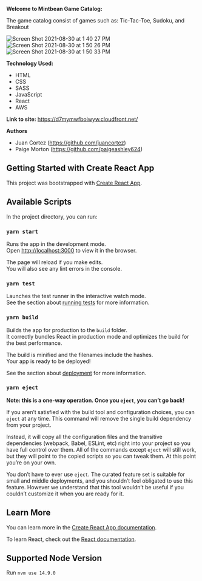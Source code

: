 **Welcome to Mintbean Game Catalog:**

The game catalog consist of games such as: Tic-Tac-Toe, Sudoku, and Breakout

![Screen Shot 2021-08-30 at 1 40 27 PM](https://user-images.githubusercontent.com/77357196/131381913-875bc625-2334-4f65-821c-b2ffaa12235e.png)
![Screen Shot 2021-08-30 at 1 50 26 PM](https://user-images.githubusercontent.com/77357196/131382553-1a91d678-272f-4ceb-b5a2-63b8bbf4a56f.png)
![Screen Shot 2021-08-30 at 1 50 33 PM](https://user-images.githubusercontent.com/77357196/131382556-3ed8c2dd-51c5-4374-87b9-6c4c99b393ae.png)

**Technology Used:**

- HTML
- CSS
- SASS
- JavaScript 
- React
- AWS

**Link to site:**
https://d7mymwfboiwyw.cloudfront.net/

**Authors** 
- Juan Cortez (https://github.com/juancortez)
- Paige Morton (https://github.com/paigeashley624)

## Getting Started with Create React App

This project was bootstrapped with [Create React App](https://github.com/facebook/create-react-app).

## Available Scripts

In the project directory, you can run:

### `yarn start`

Runs the app in the development mode.\
Open [http://localhost:3000](http://localhost:3000) to view it in the browser.

The page will reload if you make edits.\
You will also see any lint errors in the console.

### `yarn test`

Launches the test runner in the interactive watch mode.\
See the section about [running tests](https://facebook.github.io/create-react-app/docs/running-tests) for more information.

### `yarn build`

Builds the app for production to the `build` folder.\
It correctly bundles React in production mode and optimizes the build for the best performance.

The build is minified and the filenames include the hashes.\
Your app is ready to be deployed!

See the section about [deployment](https://facebook.github.io/create-react-app/docs/deployment) for more information.

### `yarn eject`

**Note: this is a one-way operation. Once you `eject`, you can’t go back!**

If you aren’t satisfied with the build tool and configuration choices, you can `eject` at any time. This command will remove the single build dependency from your project.

Instead, it will copy all the configuration files and the transitive dependencies (webpack, Babel, ESLint, etc) right into your project so you have full control over them. All of the commands except `eject` will still work, but they will point to the copied scripts so you can tweak them. At this point you’re on your own.

You don’t have to ever use `eject`. The curated feature set is suitable for small and middle deployments, and you shouldn’t feel obligated to use this feature. However we understand that this tool wouldn’t be useful if you couldn’t customize it when you are ready for it.

## Learn More

You can learn more in the [Create React App documentation](https://facebook.github.io/create-react-app/docs/getting-started).

To learn React, check out the [React documentation](https://reactjs.org/).

## Supported Node Version

Run `nvm use 14.9.0`
